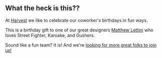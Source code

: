 ## What the heck is this?? ##

At [Harvest](http://www.getharvest.com/) we like to celebrate our coworker's birthdays in fun ways.

This is a birthday gift to one of our great designers [Matthew Lettini](https://twitter.com/mlettini) who loves Street Fighter, Karoake, and Gushers.

Sound like a fun team? It is! And we're [looking for more great folks to join us!](http://www.getharvest.com/careers)
